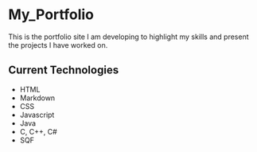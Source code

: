 # My_Portfolio

This is the portfolio site I am developing to highlight my skills and present the projects I have worked on.

## Current Technologies
- HTML
- Markdown
- CSS
- Javascript
- Java
- C, C++, C#
- SQF
